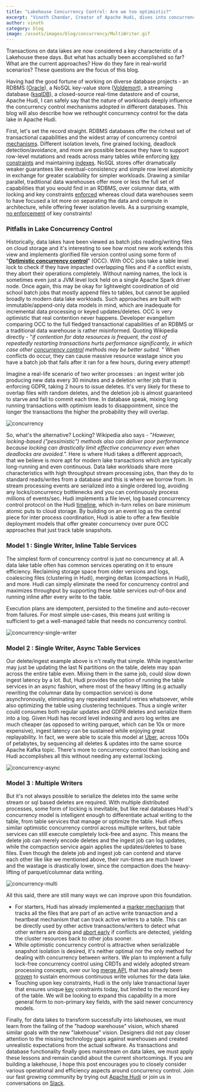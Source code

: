 ```yaml
---
title: "Lakehouse Concurrency Control: Are we too optimistic?"
excerpt: "Vinoth Chandar, Creator of Apache Hudi, dives into concurrency control mechanisms"
author: vinoth
category: blog
image: /assets/images/blog/concurrency/MultiWriter.gif
---
```


Transactions on data lakes are now considered a key characteristic of a Lakehouse these days. But what has actually been accomplished so far? What are the current approaches? How do they fare in real-world scenarios? These questions are the focus of this blog. 

<!--truncate-->

Having had the good fortune of working on diverse database projects - an RDBMS ([Oracle](https://www.oracle.com/database/)), a NoSQL key-value store ([Voldemort](https://www.slideshare.net/vinothchandar/voldemort-prototype-to-production-nectar-edits)), a streaming database ([ksqlDB](https://www.confluent.io/blog/ksqldb-pull-queries-high-availability/)), a closed-source real-time datastore and of course, Apache Hudi, I can safely say that the nature of workloads deeply influence the concurrency control mechanisms adopted in different databases. This blog will also describe how we rethought concurrency control for the data lake in Apache Hudi.

First, let's set the record straight. RDBMS databases offer the richest set of transactional capabilities and the widest array of concurrency control [mechanisms](https://dev.mysql.com/doc/refman/5.7/en/innodb-locking-transaction-model.html). Different isolation levels, fine grained locking, deadlock detection/avoidance, and more are possible because they have to support row-level mutations and reads across many tables while enforcing [key constraints](https://dev.mysql.com/doc/refman/8.0/en/create-table-foreign-keys.html) and maintaining [indexes](https://dev.mysql.com/doc/refman/8.0/en/create-table-secondary-indexes.html). NoSQL stores offer dramatically weaker guarantees like eventual-consistency and simple row level atomicity in exchange for greater scalability for simpler workloads. Drawing a similar parallel, traditional data warehouses offer more or less the full set of capabilities that you would find in an RDBMS, over columnar data, with locking and key constraints [enforced](https://docs.teradata.com/r/a8IdS6iVHR77Z9RrIkmMGg/wFPZS4jwZgSG21GnOIpEsw) whereas cloud data warehouses seem to have focused a lot more on separating the data and compute in architecture, while offering fewer isolation levels. As a surprising example, [no enforcement](https://docs.snowflake.com/en/sql-reference/constraints-overview.html#supported-constraint-types) of key constraints!

### Pitfalls in Lake Concurrency Control

Historically, data lakes have been viewed as batch jobs reading/writing files on cloud storage and it's interesting to see how most new work extends this view and implements glorified file version control using some form of "[**Optimistic concurrency control**](https://en.wikipedia.org/wiki/Optimistic_concurrency_control)" (OCC). With OCC jobs take a table level lock to check if they have impacted overlapping files and if a conflict exists, they abort their operations completely. Without naming names, the lock is sometimes even just a JVM level lock held on a single Apache Spark driver node. Once again, this may be okay for lightweight coordination of old school batch jobs that mostly append files to tables, but cannot be applied broadly to modern data lake workloads. Such approaches are built with immutable/append-only data models in mind, which are inadequate for incremental data processing or keyed updates/deletes. OCC is very optimistic that real contention never happens. Developer evangelism comparing OCC to the full fledged transactional capabilities of an RDBMS or a traditional data warehouse is rather misinformed. Quoting Wikipedia directly - "_if contention for data resources is frequent, the cost of repeatedly restarting transactions hurts performance significantly, in which case other_ [_concurrency control_](https://en.wikipedia.org/wiki/Concurrency_control) _methods may be better suited._ " When conflicts do occur, they can cause massive resource wastage since you have a batch job that fails after it ran for a few hours, during every attempt!

Imagine a real-life scenario of two writer processes : an ingest writer job producing new data every 30 minutes and a deletion writer job that is enforcing GDPR, taking 2 hours to issue deletes. It's very likely for these to overlap files with random deletes, and the deletion job is almost guaranteed to starve and fail to commit each time. In database speak, mixing long running transactions with optimism leads to disappointment, since the longer the transactions the higher the probability they will overlap.

![concurrency](/assets/images/blog/concurrency/ConcurrencyControlConflicts.png)

So, what's the alternative? Locking? Wikipedia also says - "_However, locking-based ("pessimistic") methods also can deliver poor performance because locking can drastically limit effective concurrency even when deadlocks are avoided."._ Here is where Hudi takes a different approach, that we believe is more apt for modern lake transactions which are typically long-running and even continuous. Data lake workloads share more characteristics with high throughput stream processing jobs, than they do to standard reads/writes from a database and this is where we borrow from. In stream processing events are serialized into a single ordered log, avoiding any locks/concurrency bottlenecks and you can continuously process millions of events/sec. Hudi implements a file level, log based concurrency control protocol on the Hudi [timeline](https://hudi.apache.org/docs/timeline), which in-turn relies on bare minimum atomic puts to cloud storage. By building on an event log as the central piece for inter process coordination, Hudi is able to offer a few flexible deployment models that offer greater concurrency over pure OCC approaches that just track table snapshots.

### Model 1 : Single Writer, Inline Table Services

The simplest form of concurrency control is just no concurrency at all. A data lake table often has common services operating on it to ensure efficiency. Reclaiming storage space from older versions and logs, coalescing files (clustering in Hudi), merging deltas (compactions in Hudi), and more. Hudi can simply eliminate the need for concurrency control and maximizes throughput by supporting these table services out-of-box and running inline after every write to the table.

Execution plans are idempotent, persisted to the timeline and auto-recover from failures. For most simple use-cases, this means just writing is sufficient to get a well-managed table that needs no concurrency control.

![concurrency-single-writer](/assets/images/blog/concurrency/SingleWriterInline.gif)

### Model 2 : Single Writer, Async Table Services

Our delete/ingest example above is n't really that simple. While ingest/writer may just be updating the last N partitions on the table, delete may span across the entire table even. Mixing them in the same job, could slow down ingest latency by a lot. But, Hudi provides the option of running the table services in an async fashion, where most of the heavy lifting (e.g actually rewriting the columnar data by compaction service) is done asynchronously, eliminating any repeated wasteful retries whatsoever, while also optimizing the table using clustering techniques. Thus a single writer could consumes both regular updates and GDPR deletes and serialize them into a log. Given Hudi has record level indexing and avro log writes are much cheaper (as opposed to writing parquet, which can be 10x or more expensive), ingest latency can be sustained while enjoying great replayability. In fact, we were able to scale this model at [Uber](https://eng.uber.com/uber-big-data-platform/), across 100s of petabytes, by sequencing all deletes & updates into the same source Apache Kafka topic. There's more to concurrency control than locking and Hudi accomplishes all this without needing any external locking.

![concurrency-async](/assets/images/blog/concurrency/SingleWriterAsync.gif)

### Model 3 : Multiple Writers

But it's not always possible to serialize the deletes into the same write stream or sql based deletes are required. With multiple distributed processes, some form of locking is inevitable, but like real databases Hudi's concurrency model is intelligent enough to differentiate actual writing to the table, from table services that manage or optimize the table. Hudi offers similar optimistic concurrency control across multiple writers, but table services can still execute completely lock-free and async. This means the delete job can merely encode deletes and the ingest job can log updates, while the compaction service again applies the updates/deletes to base files. Even though the delete job and ingest job can contend and starve each other like like we mentioned above, their run-times are much lower and the wastage is drastically lower, since the compaction does the heavy-lifting of parquet/columnar data writing.

![concurrency-multi](/assets/images/blog/concurrency/MultiWriter.gif)

All this said, there are still many ways we can improve upon this foundation.

*   For starters, Hudi has already implemented a [marker mechanism](https://hudi.apache.org/blog/2021/08/18/improving-marker-mechanism/) that tracks all the files that are part of an active write transaction and a heartbeat mechanism that can track active writers to a table. This can be directly used by other active transactions/writers to detect what other writers are doing and [abort early](https://issues.apache.org/jira/browse/HUDI-1575) if conflicts are detected, yielding the cluster resources back to other jobs sooner.
*   While optimistic concurrency control is attractive when serializable snapshot isolation is desired, it's neither optimal nor the only method for dealing with concurrency between writers. We plan to implement a fully lock-free concurrency control using CRDTs and widely adopted stream processing concepts, over our log [merge API](https://github.com/apache/hudi/blob/bc8bf043d5512f7afbb9d94882c4e43ee61d6f06/hudi-common/src/main/java/org/apache/hudi/common/model/HoodieRecordPayload.java#L38), that has already been [proven](https://hudi.apache.org/blog/2021/09/01/building-eb-level-data-lake-using-hudi-at-bytedance/#functionality-support) to sustain enormous continuous write volumes for the data lake.
*   Touching upon key constraints, Hudi is the only lake transactional layer that ensures unique [key](https://hudi.apache.org/docs/key_generation) constraints today, but limited to the record key of the table. We will be looking to expand this capability in a more general form to non-primary key fields, with the said newer concurrency models.

Finally, for data lakes to transform successfully into lakehouses, we must learn from the failing of the "hadoop warehouse" vision, which shared similar goals with the new "lakehouse" vision. Designers did not pay closer attention to the missing technology gaps against warehouses and created unrealistic expectations from the actual software. As transactions and database functionality finally goes mainstream on data lakes, we must apply these lessons and remain candid about the current shortcomings. If you are building a lakehouse, I hope this post encourages you to closely consider various operational and efficiency aspects around concurrency control. Join our fast growing community by trying out [Apache Hudi](https://hudi.apache.org/docs/overview) or join us in conversations on [Slack](https://join.slack.com/t/apache-hudi/shared_invite/enQtODYyNDAxNzc5MTg2LTE5OTBlYmVhYjM0N2ZhOTJjOWM4YzBmMWU2MjZjMGE4NDc5ZDFiOGQ2N2VkYTVkNzU3ZDQ4OTI1NmFmYWQ0NzE).